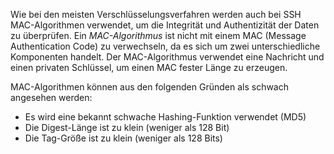 Wie bei den meisten Verschlüsselungsverfahren werden auch bei SSH MAC-Algorithmen verwendet, um die Integrität und Authentizität der Daten zu überprüfen. Ein *MAC-Algorithmus* ist nicht mit einem MAC (Message Authentication Code) zu verwechseln, da es sich um zwei unterschiedliche Komponenten handelt. Der MAC-Algorithmus verwendet eine Nachricht und einen privaten Schlüssel, um einen MAC fester Länge zu erzeugen.

MAC-Algorithmen können aus den folgenden Gründen als schwach angesehen werden:

- Es wird eine bekannt schwache Hashing-Funktion verwendet (MD5)
- Die Digest-Länge ist zu klein (weniger als 128 Bit)
- Die Tag-Größe ist zu klein (weniger als 128 Bits)
